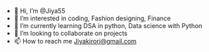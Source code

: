 - 👋 Hi, I’m @Jiya55
- 👀 I’m interested in coding, Fashion designing, Finance
- 🌱 I’m currently learning DSA in python, Data science with Python
- 💞️ I’m looking to collaborate on projects
- 📫 How to reach me Jiyakirori@gmail.com

<!---
Jiya55/Jiya55 is a ✨ special ✨ repository because its `README.md` (this file) appears on your GitHub profile.
You can click the Preview link to take a look at your changes.
--->
